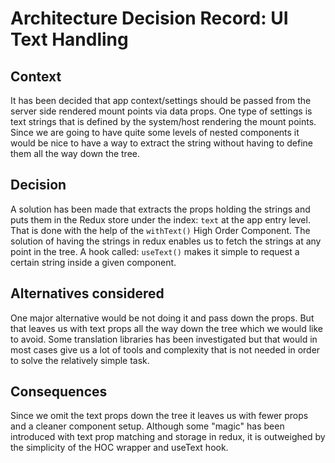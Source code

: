 # Architecture Decision Record: UI Text Handling

## Context

It has been decided that app context/settings should be passed from the
server side rendered mount points via data props.
One type of settings is text strings that is defined by
the system/host rendering the mount points.
Since we are going to have quite some levels of nested components
it would be nice to have a way to extract the string
without having to define them all the way down the tree.

## Decision

A solution has been made that extracts the props holding the strings
and puts them in the Redux store under the index: `text` at the app entry level.
That is done with the help of the `withText()` High Order Component.
The solution of having the strings in redux
enables us to fetch the strings at any point in the tree.
A hook called: `useText()` makes it simple to request a certain string
inside a given component.

## Alternatives considered

One major alternative would be not doing it and pass down the props.
But that leaves us with text props all the way down the tree
which we would like to avoid.
Some translation libraries has been investigated
but that would in most cases give us a lot of tools and complexity
that is not needed in order to solve the relatively simple task.

## Consequences

Since we omit the text props down the tree
it leaves us with fewer props and a cleaner component setup.
Although some "magic" has been introduced
with text prop matching and storage in redux,
it is outweighed by the simplicity of the HOC wrapper and useText hook.

